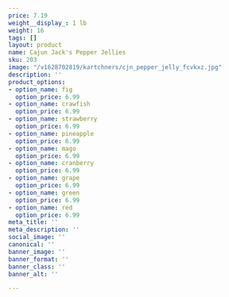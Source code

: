 ```yaml
---
price: 7.19
weight__display_: 1 lb
weight: 16
tags: []
layout: product
name: Cajun Jack's Pepper Jellies
sku: 203
image: "/v1628702819/kartchners/cjn_pepper_jelly_fcvkxz.jpg"
description: ''
product_options:
- option_name: fig
  option_price: 6.99
- option_name: crawfish
  option_price: 6.99
- option_name: strawberry
  option_price: 6.99
- option_name: pineapple
  option_price: 6.99
- option_name: mago
  option_price: 6.99
- option_name: cranberry
  option_price: 6.99
- option_name: grape
  option_price: 6.99
- option_name: green
  option_price: 6.99
- option_name: red
  option_price: 6.99
meta_title: ''
meta_description: ''
social_image: ''
canonical: ''
banner_image: ''
banner_format: ''
banner_class: ''
banner_alt: ''

---
```

